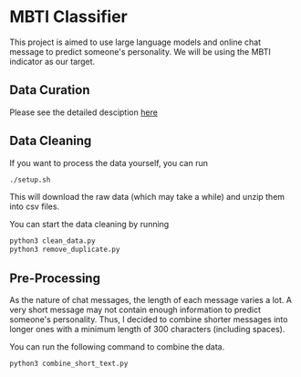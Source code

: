 # MBTI Classifier 

This project is aimed to use large language models and online chat message to predict someone's personality. 
We will be using the MBTI indicator as our target. 

## Data Curation 

Please see the detailed desciption [here](./preprocessing/README.md)

## Data Cleaning

If you want to process the data yourself, you can run 

```bash
./setup.sh
```

This will download the raw data (which may take a while) and unzip them into csv files. 

You can start the data cleaning by running 
    
```bash
python3 clean_data.py
python3 remove_duplicate.py
```

## Pre-Processing 

As the nature of chat messages, the length of each message varies a lot. 
A very short message may not contain enough information to predict someone's personality. 
Thus, I decided to combine shorter messages into longer ones with a minimum length of 300 characters (including spaces). 

You can run the following command to combine the data. 

```bash
python3 combine_short_text.py
```

